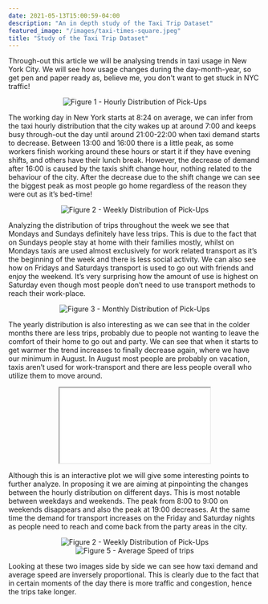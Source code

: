 ```yaml
---
date: 2021-05-13T15:00:59-04:00
description: "An in depth study of the Taxi Trip Dataset"
featured_image: "/images/taxi-times-square.jpeg"
title: "Study of the Taxi Trip Dataset"
---
```


Through-out this article we will be analysing trends in taxi usage in New York City. 
We will see how usage changes during the day-month-year, so get pen and paper ready as, believe me, you don't want to get stuck in NYC traffic!

<div style="text-align: center;">
<img src="{{< baseurl >}}/images/hourly distr.png" style="width:auto;height=100%" title="Figure 1 - Hourly Distribution of Pick-Ups">
</div>

The working day in New York starts at 8:24 on average, we can infer from the taxi hourly distribution that the city wakes up at around 7:00 and keeps busy through-out the day until around 21:00-22:00 when taxi demand starts to decrease. 
Between 13:00 and 16:00 there is a little peak, as some workers finish working around these hours or start it if they have evening shifts, and others have their lunch break. 
However, the decrease of demand after 16:00 is caused by the taxis shift change hour, nothing related to the behaviour of the city. After the decrease due to the shift change we can see the biggest peak as most people go home regardless of the reason they were out as it’s bed-time!

<div style="text-align: center;">
<img src="{{< baseurl >}}/images/week distr.png" style="width:auto;height=100%" title="Figure 2 - Weekly Distribution of Pick-Ups">
</div>

Analyzing the distribution of trips throughout the week we see that Mondays and Sundays definitely have less trips. This is due to the fact that on Sundays people stay at home with their families mostly, whilst on Mondays taxis are used almost exclusively for work related transport as it’s the beginning of the week and there is less social activity. 
We can also see how on Fridays and Saturdays transport is used to go out with friends and enjoy the weekend. It’s very surprising how the amount of use is highest on Saturday even though most people don’t need to use transport methods to reach their work-place. 

<div style="text-align: center;">
<img src="{{< baseurl >}}/images/month distr.png" style="width:auto;height=100%" title="Figure 3 - Monthly Distribution of Pick-Ups">
</div>

The yearly distribution is also interesting as we can see that in the colder months there are less trips, probably due to people not wanting to leave the comfort of their home to go out and party. We can see that when it starts to get warmer the trend increases to finally decrease again, where we have our minimum in August. In August most people are probably on vacation, taxis aren’t used for work-transport and there are less people overall who utilize them to move around. 

<div style="text-align: center;">
<iframe src = {{< baseurl >}}/html/Lineplot_taxi.html style="width: 900px; height: 600px; left.-140px;" frameborder="0" scrolling="no" onload="resizeIframe(this)"  title="Figure 4 - Hourly Distributions by Day Taxis"> </iframe>
</div>

Although this is an interactive plot we will give some interesting points to further analyze. In proposing it we are aiming at pinpointing the changes between the hourly distribution on different days. 
This is most notable between weekdays and weekends. The peak from 8:00 to 9:00 on weekends disappears and also the peak at 19:00 decreases. At the same time the demand for transport increases on the Friday and Saturday nights as people need to reach and come back from the party areas in the city.

<div style="text-align: center;">
<div class="row">
  <div class="column">
    <img src="{{< baseurl >}}/images/hourly distr.png" style="width:auto;height=40%" title="Figure 2 - Weekly Distribution of Pick-Ups">
  </div>
  <div class="column">
    <img src="{{< baseurl >}}/images/average_speed.jpeg" style="width:auto;height=40%" title="Figure 5 - Average Speed of trips">
  </div>
</div>
</div>

Looking at these two images side by side we can see how taxi demand and average speed are inversely proportional. This is clearly due to the fact that in certain moments of the day there is more traffic and congestion, hence the trips take longer. 


























<script>
  function resizeIframe(obj) {
    obj.style.height = obj.contentWindow.document.documentElement.scrollHeight + 'px';
  }
</script>


